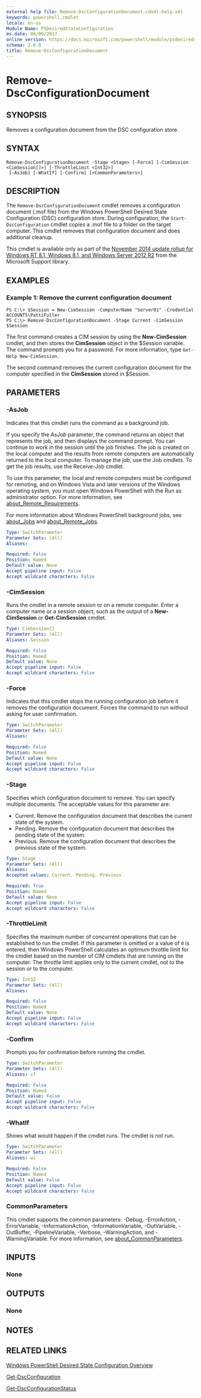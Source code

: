 ```yaml
---
external help file: Remove-DscConfigurationDocument.cdxml-help.xml
keywords: powershell,cmdlet
locale: en-us
Module Name: PSDesiredStateConfiguration
ms.date: 06/09/2017
online version: https://docs.microsoft.com/powershell/module/psdesiredstateconfiguration/remove-dscconfigurationdocument?view=powershell-5.1&WT.mc_id=ps-gethelp
schema: 2.0.0
title: Remove-DscConfigurationDocument
---
```


# Remove-DscConfigurationDocument

## SYNOPSIS

Removes a configuration document from the DSC configuration store.

## SYNTAX

```
Remove-DscConfigurationDocument -Stage <Stage> [-Force] [-CimSession <CimSession[]>] [-ThrottleLimit <Int32>]
 [-AsJob] [-WhatIf] [-Confirm] [<CommonParameters>]
```

## DESCRIPTION

The `Remove-DscConfigurationDocument` cmdlet removes a configuration document (.mof file) from the Windows PowerShell Desired State Configuration (DSC) configuration store.
During configuration, the `Start-DscConfiguration` cmdlet copies a .mof file to a folder on the target computer.
This cmdlet removes that configuration document and does additional cleanup.

This cmdlet is available only as part of the [November 2014 update rollup for Windows RT 8.1, Windows 8.1, and Windows Server 2012 R2](https://support.microsoft.com/kb/3000850) from the Microsoft Support library.

## EXAMPLES

### Example 1: Remove the current configuration document

```
PS C:\> $Session = New-CimSession -ComputerName "Server01" -Credential ACCOUNTS\PattiFuller
PS C:\> Remove-DscConfigurationDocument -Stage Current -CimSession $Session
```

The first command creates a CIM session by using the **New-CimSession** cmdlet, and then stores the **CimSession** object in the $Session variable.
The command prompts you for a password.
For more information, type `Get-Help New-CimSession`.

The second command removes the current configuration document for the computer specified in the **CimSession** stored in $Session.

## PARAMETERS

### -AsJob

Indicates that this cmdlet runs the command as a background job.

If you specify the *AsJob* parameter, the command returns an object that represents the job, and then displays the command prompt.
You can continue to work in the session until the job finishes.
The job is created on the local computer and the results from remote computers are automatically returned to the local computer.
To manage the job, use the Job cmdlets.
To get the job results, use the Receive-Job cmdlet.

To use this parameter, the local and remote computers must be configured for remoting, and on Windows Vista and later versions of the Windows operating system, you must open Windows PowerShell with the Run as administrator option.
For more information, see [about_Remote_Requirements](../Microsoft.PowerShell.Core/About/about_Remote_Requirements.md).

For more information about Windows PowerShell background jobs, see [about_Jobs](../Microsoft.PowerShell.Core/About/about_Jobs.md) and [about_Remote_Jobs](../Microsoft.PowerShell.Core/About/about_Remote_Jobs.md).

```yaml
Type: SwitchParameter
Parameter Sets: (All)
Aliases:

Required: False
Position: Named
Default value: None
Accept pipeline input: False
Accept wildcard characters: False
```

### -CimSession

Runs the cmdlet in a remote session or on a remote computer.
Enter a computer name or a session object, such as the output of a **New-CimSession** or **Get-CimSession** cmdlet.

```yaml
Type: CimSession[]
Parameter Sets: (All)
Aliases: Session

Required: False
Position: Named
Default value: None
Accept pipeline input: False
Accept wildcard characters: False
```

### -Force

Indicates that this cmdlet stops the running configuration job before it removes the configuration document.
Forces the command to run without asking for user confirmation.

```yaml
Type: SwitchParameter
Parameter Sets: (All)
Aliases:

Required: False
Position: Named
Default value: None
Accept pipeline input: False
Accept wildcard characters: False
```

### -Stage

Specifies which configuration document to remove.
You can specify multiple documents.
The acceptable values for this parameter are:

- Current.
Remove the configuration document that describes the current state of the system.
- Pending.
Remove the configuration document that describes the pending state of the system.
- Previous.
Remove the configuration document that describes the previous state of the system.

```yaml
Type: Stage
Parameter Sets: (All)
Aliases:
Accepted values: Current, Pending, Previous

Required: True
Position: Named
Default value: None
Accept pipeline input: False
Accept wildcard characters: False
```

### -ThrottleLimit

Specifies the maximum number of concurrent operations that can be established to run the cmdlet.
If this parameter is omitted or a value of `0` is entered, then Windows PowerShell calculates an optimum throttle limit for the cmdlet based on the number of CIM cmdlets that are running on the computer.
The throttle limit applies only to the current cmdlet, not to the session or to the computer.

```yaml
Type: Int32
Parameter Sets: (All)
Aliases:

Required: False
Position: Named
Default value: None
Accept pipeline input: False
Accept wildcard characters: False
```

### -Confirm

Prompts you for confirmation before running the cmdlet.

```yaml
Type: SwitchParameter
Parameter Sets: (All)
Aliases: cf

Required: False
Position: Named
Default value: False
Accept pipeline input: False
Accept wildcard characters: False
```

### -WhatIf

Shows what would happen if the cmdlet runs.
The cmdlet is not run.

```yaml
Type: SwitchParameter
Parameter Sets: (All)
Aliases: wi

Required: False
Position: Named
Default value: False
Accept pipeline input: False
Accept wildcard characters: False
```

### CommonParameters

This cmdlet supports the common parameters: -Debug, -ErrorAction, -ErrorVariable, -InformationAction, -InformationVariable, -OutVariable, -OutBuffer, -PipelineVariable, -Verbose, -WarningAction, and -WarningVariable. For more information, see [about_CommonParameters](https://go.microsoft.com/fwlink/?LinkID=113216).

## INPUTS

### None

## OUTPUTS

### None

## NOTES

## RELATED LINKS

[Windows PowerShell Desired State Configuration Overview](/powershell/scripting/dsc/overview/dscforengineers)

[Get-DscConfiguration](Get-DscConfiguration.md)

[Get-DscConfigurationStatus](Get-DscConfigurationStatus.md)
